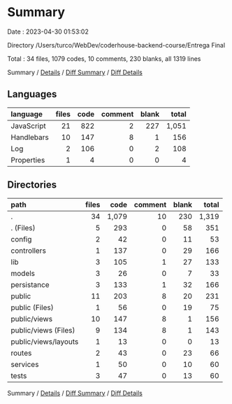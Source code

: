 # Summary

Date : 2023-04-30 01:53:02

Directory /Users/turco/WebDev/coderhouse-backend-course/Entrega Final

Total : 34 files,  1079 codes, 10 comments, 230 blanks, all 1319 lines

Summary / [Details](details.md) / [Diff Summary](diff.md) / [Diff Details](diff-details.md)

## Languages
| language | files | code | comment | blank | total |
| :--- | ---: | ---: | ---: | ---: | ---: |
| JavaScript | 21 | 822 | 2 | 227 | 1,051 |
| Handlebars | 10 | 147 | 8 | 1 | 156 |
| Log | 2 | 106 | 0 | 2 | 108 |
| Properties | 1 | 4 | 0 | 0 | 4 |

## Directories
| path | files | code | comment | blank | total |
| :--- | ---: | ---: | ---: | ---: | ---: |
| . | 34 | 1,079 | 10 | 230 | 1,319 |
| . (Files) | 5 | 293 | 0 | 58 | 351 |
| config | 2 | 42 | 0 | 11 | 53 |
| controllers | 1 | 137 | 0 | 29 | 166 |
| lib | 3 | 105 | 1 | 27 | 133 |
| models | 3 | 26 | 0 | 7 | 33 |
| persistance | 3 | 133 | 1 | 32 | 166 |
| public | 11 | 203 | 8 | 20 | 231 |
| public (Files) | 1 | 56 | 0 | 19 | 75 |
| public/views | 10 | 147 | 8 | 1 | 156 |
| public/views (Files) | 9 | 134 | 8 | 1 | 143 |
| public/views/layouts | 1 | 13 | 0 | 0 | 13 |
| routes | 2 | 43 | 0 | 23 | 66 |
| services | 1 | 50 | 0 | 10 | 60 |
| tests | 3 | 47 | 0 | 13 | 60 |

Summary / [Details](details.md) / [Diff Summary](diff.md) / [Diff Details](diff-details.md)